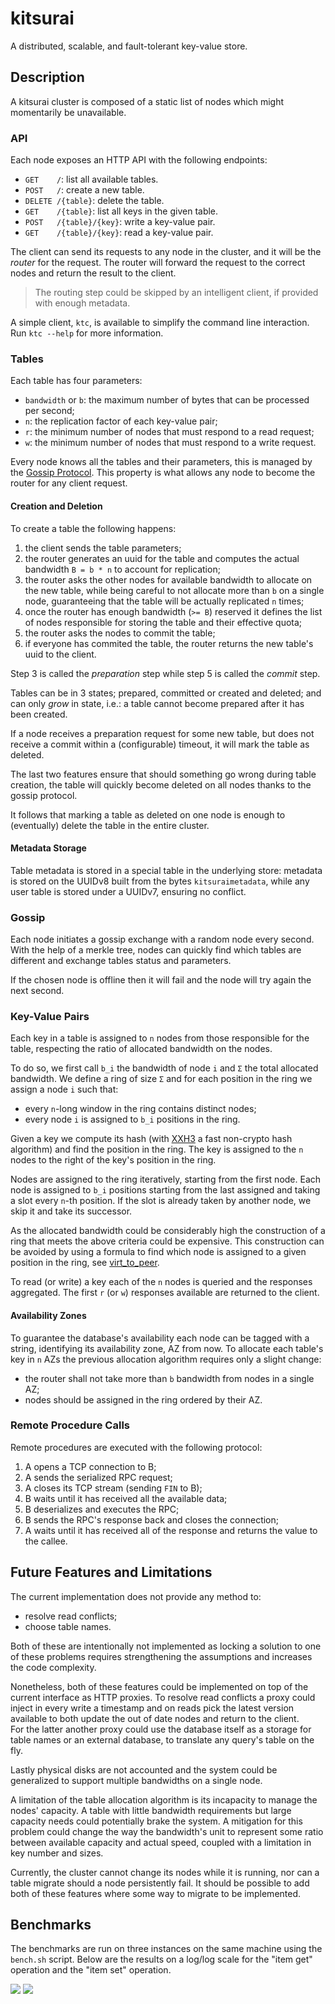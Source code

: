 # kitsurai

A distributed, scalable, and fault-tolerant key-value store.

## Description

A kitsurai cluster is composed of a static list of nodes which might momentarily be unavailable.

### API

Each node exposes an HTTP API with the following endpoints:
- `GET    /`: list all available tables.
- `POST   /`: create a new table.
- `DELETE /{table}`: delete the table.
- `GET    /{table}`: list all keys in the given table.
- `POST   /{table}/{key}`: write a key-value pair.
- `GET    /{table}/{key}`: read a key-value pair.

The client can send its requests to any node in the cluster, and it will be the _router_ for the request.
The router will forward the request to the correct nodes and return the result to the client.

> The routing step could be skipped by an intelligent client, if provided with enough metadata.

A simple client, `ktc`, is available to simplify the command line interaction.
Run `ktc --help` for more information.

### Tables

Each table has four parameters:
- `bandwidth` or `b`: the maximum number of bytes that can be processed per second;
- `n`: the replication factor of each key-value pair;
- `r`: the minimum number of nodes that must respond to a read request;
- `w`: the minimum number of nodes that must respond to a write request.

Every node knows all the tables and their parameters, this is managed by the [Gossip Protocol](#gossip).
This property is what allows any node to become the router for any client request.

#### Creation and Deletion

To create a table the following happens:
1. the client sends the table parameters;
2. the router generates an uuid for the table and computes the actual bandwidth `B = b * n` to account for replication;
3. the router asks the other nodes for available bandwidth to allocate on the new table, 
    while being careful to not allocate more than `b` on a single node, 
    guaranteeing that the table will be actually replicated `n` times;
4. once the router has enough bandwidth (`>= B`)
    reserved it defines the list of nodes responsible for storing the table and their effective quota;
5. the router asks the nodes to commit the table;
6. if everyone has commited the table, the router returns the new table's uuid to the client.

Step 3 is called the _preparation_ step while step 5 is called the _commit_ step.

Tables can be in 3 states; prepared, committed or created and deleted; 
and can only _grow_ in state, i.e.: a table cannot become prepared after it has been created. 

If a node receives a preparation request for some new table, 
 but does not receive a commit within a (configurable) timeout,
 it will mark the table as deleted.

The last two features ensure that should something go wrong during table creation, 
 the table will quickly become deleted on all nodes thanks to the gossip protocol.

It follows that marking a table as deleted on one node 
 is enough to (eventually) delete the table in the entire cluster.

#### Metadata Storage

Table metadata is stored in a special table in the underlying store:
metadata is stored on the UUIDv8 built from the bytes `kitsuraimetadata`, 
while any user table is stored under a UUIDv7, ensuring no conflict.

### Gossip

Each node initiates a gossip exchange with a random node every second.
With the help of a merkle tree, nodes can quickly find which tables are different
and exchange tables status and parameters.

If the chosen node is offline then it will fail and the node will try again the next second.

### Key-Value Pairs

Each key in a table is assigned to `n` nodes from those responsible for the table,
respecting the ratio of allocated bandwidth on the nodes.

To do so, we first call `b_i` the bandwidth of node `i` and `Σ` the total allocated bandwidth.
We define a ring of size `Σ` and for each position in the ring we assign a node `i` such that:
- every `n`-long window in the ring contains distinct nodes;
- every node `i` is assigned to `b_i` positions in the ring.

Given a key we compute its hash (with [XXH3](https://xxhash.com) a fast non-crypto hash algorithm)
 and find the position in the ring.
The key is assigned to the `n` nodes to the right of the key's position in the ring.

Nodes are assigned to the ring iteratively, starting from the first node.
Each node is assigned to `b_i` positions starting from the last assigned and taking a slot every `n`-th position.
If the slot is already taken by another node, we skip it and take its successor.

As the allocated bandwidth could be considerably high the construction of a ring 
 that meets the above criteria could be expensive.
This construction can be avoided by using a formula
 to find which node is assigned to a given position in the ring,
 see [virt_to_peer](https://virv12.github.io/kitsurai/ktd/state/struct.TableData.html#method.virt_to_peer).

To read (or write) a key each of the `n` nodes is queried and the responses aggregated.
The first `r` (or `w`) responses available are returned to the client.

#### Availability Zones

To guarantee the database's availability each node can be tagged with a string, 
 identifying its availability zone, AZ from now.
To allocate each table's key in `n` AZs the previous allocation algorithm requires only a slight change:
- the router shall not take more than `b` bandwidth from nodes in a single AZ;
- nodes should be assigned in the ring ordered by their AZ.

### Remote Procedure Calls

Remote procedures are executed with the following protocol:
1. A opens a TCP connection to B;
2. A sends the serialized RPC request;
3. A closes its TCP stream (sending `FIN` to B);
4. B waits until it has received all the available data;
5. B deserializes and executes the RPC;
6. B sends the RPC's response back and closes the connection;
7. A waits until it has received all of the response and returns the value to the callee.

## Future Features and Limitations
The current implementation does not provide any method to:
- resolve read conflicts;
- choose table names.

Both of these are intentionally not implemented as locking a solution to one of these problems
 requires strengthening the assumptions and increases the code complexity.

Nonetheless, both of these features could be implemented on top of the current interface as HTTP proxies.
To resolve read conflicts a proxy could inject in every write a timestamp 
 and on reads pick the latest version available to both update the out of date nodes and return to the client.  
For the latter another proxy could use the database itself as a storage for table names or an external database,
 to translate any query's table on the fly.

Lastly physical disks are not accounted and the system 
 could be generalized to support multiple bandwidths on a single node.

A limitation of the table allocation algorithm is its incapacity to manage the nodes' capacity.
 A table with little bandwidth requirements but large capacity needs could potentially brake the system.
A mitigation for this problem could change the way the bandwidth's unit to represent
 some ratio between available capacity and actual speed, coupled with a limitation in key number and sizes.

Currently, the cluster cannot change its nodes while it is running, 
 nor can a table migrate should a node persistently fail.
It should be possible to add both of these features 
 where some way to migrate to be implemented.  

## Benchmarks

The benchmarks are run on three instances on the same machine using the `bench.sh` script.
Below are the results on a log/log scale for the "item get" operation and the "item set" operation.

![](./benchmarks/bench-get.svg)
![](./benchmarks/bench-set.svg)
